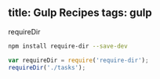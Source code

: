 title: Gulp Recipes
tags: gulp
---

requireDir
```sh
npm install require-dir --save-dev
```

```js
var requireDir = require('require-dir');
requireDir('./tasks');
```

